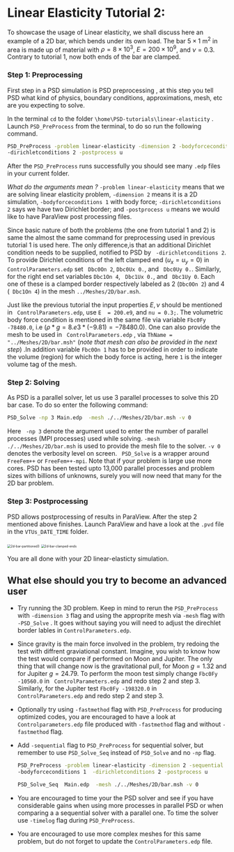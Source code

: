 #  Linear Elasticity Tutorial  2:  #

To showcase the usage of Linear elasticity, we shall discuss here an example of a 2D bar, which bends under its own load. The bar $5\times1$ m$^2$ in area is made up of material with  $\rho=8\times 10^3$,  $E=200\times 10^9$, and $\nu=0.3$.  Contrary to tutorial 1, now both ends of the bar are clamped. 



### Step 1: Preprocessing 

First step in a PSD simulation is PSD preprocessing , at this step you tell PSD what kind of physics, boundary conditions, approximations, mesh, etc are you expecting to solve.

In the terminal `cd` to the folder `\home\PSD-tutorials\linear-elasticity` .  Launch  `PSD_PreProcess` from the terminal, to do so run the following command.

```bash
PSD_PreProcess -problem linear-elasticity -dimension 2 -bodyforceconditions 1 \
-dirichletconditions 2 -postprocess u
```

After the `PSD_PreProcess` runs successfully you should see many `.edp` files in your current folder. 

*What do the arguments mean ?*  `-problem linear-elasticity` means that we are solving linear elasticity problem,  `-dimension 2` means it is a 2D simulation, `-bodyforceconditions 1` with body force; `-dirichletconditions 2` says we have two Dirichlet border; and `-postprocess u` means we would like to have ParaView post processing files.

Since basic nature of both the problems (the one from tutorial 1 and 2) is same the almost the same command  for preprocessing used in previous tutorial 1 is used here. The only difference,is that an additional Dirichlet condition needs to be supplied, notified to PSD by ` -dirichletconditions 2`. To provide Dirichlet conditions of the left clamped end ($u_x=u_y=0$) in `ControlParameters.edp` set ` Dbc0On 2`,  `Dbc0Ux 0.`, and ` Dbc0Uy 0.`. Similarly, for the right end set variables `Dbc1On 4`, ` Dbc1Ux 0.`, and ` Dbc1Uy 0`. Each one of these is a clamped border respectively labeled as 2  (`Dbc0On 2`) and 4 (` Dbc1On 4`) in the mesh `../Meshes/2D/bar.msh`. 

Just like the previous tutorial the input properties $E,\nu$ should be mentioned in ` ControlParameters.edp`, use `E  = 200.e9`, and `nu = 0.3;`. The volumetric body force condition is mentioned in the same file via variable `Fbc0Fy -78480.0`,  i.e ($\rho*g=8.e3*(-9.81)=-78480.0$).  One can also provide the mesh to be used in ` ControlParameters.edp` , via `ThName = "../Meshes/2D/bar.msh"`  (*note that mesh can also be provided in the next step*) .In addition variable `Fbc0On 1` has to be provided in order to indicate the volume (region) for which the body force is acting, here `1` is the integer volume tag of the mesh. 



### Step 2: Solving 

As PSD is a parallel solver, let us use  3 parallel processes to solve this 2D bar case. To do so enter the following command:

```bash
PSD_Solve -np 3 Main.edp  -mesh ./../Meshes/2D/bar.msh -v 0
```

Here ` -np 3`  denote the argument used to enter the number of parallel processes (MPI processes) used while solving. `-mesh ./../Meshes/2D/bar.msh` is used to provide the mesh file to the solver.  `-v 0` denotes the verbosity level on screen.  ` PSD_Solve`  is a wrapper around ` FreeFem++`  or `FreeFem++-mpi`.  Note that if your problem is large use more cores. PSD has been tested upto 13,000 parallel processes and problem sizes with billions of unknowns,  surely you will now need that many for the 2D bar problem. 



### Step 3: Postprocessing ###

PSD allows postprocessing of results in ParaView. After the step 2 mentioned above finishes. Launch ParaView and have a look at the `.pvd` file in the  `VTUs_DATE_TIME` folder.

<img src="/volatile/home/badri/Work/PSD_Sources/demos/linear-elasticity/2d-bar-partitioned3.png" alt="2d-bar-partitioned3" style="zoom:50%;" />

<img src="/volatile/home/badri/Work/PSD_Sources/demos/linear-elasticity/2d-bar-clamped-ends.png" alt="2d-bar-clamped-ends" style="zoom:50%;" />

You are all done with your 2D linear-elasticty simulation.  



## What else should you try to become an advanced user ##

- Try running the 3D problem. Keep in mind to rerun the `PSD_PreProcess` with `-dimension 3` flag and using the approprite mesh via `-mesh` flag with `-PSD_Solve` . It goes without saying you will need to adjust the direchlet border lables in `ControlParameters.edp`. 

- Since gravity is the main force involved in the problem, try redoing the test with diffrent graviational constant. Imagine, you wish to know how the test would compare if performed on Moon and Jupiter. The only thing that will change now is the gravitational pull, for Moon $g=1.32$ and for Jupiter $g=24.79$. To perform the moon test simply change  `Fbc0Fy -10560.0` in ` ControlParameters.edp` and redo step 2 and step 3. Similarly, for the Jupiter test `Fbc0Fy -198320.0` in ` ControlParameters.edp` and redo step 2 and step 3.

- Optionally try using `-fastmethod` flag with `PSD_PreProcess` for producing optimized codes, you are encouraged to have a look at `Controlparameters.edp` file produced with `-fastmethod` flag and without `-fastmethod` flag.

- Add `-sequential` flag to `PSD_PreProcess`  for sequential solver, but remember to use `PSD_Solve_Seq` instead of `PSD_Solve` and no `-np` flag.

  ```bash
  PSD_PreProcess -problem linear-elasticity -dimension 2 -sequential \
  -bodyforceconditions 1  -dirichletconditions 2 -postprocess u
  ```

  ```bash
  PSD_Solve_Seq  Main.edp  -mesh ./../Meshes/2D/bar.msh -v 0
  ```

- You are encouraged to time your the PSD solver and see if you have considerable gains when using more processes in parallel PSD or when comparing a a sequential solver with a parallel one. To time the solver use `-timelog` flag during `PSD_PreProcess`. 

- You are encouraged to use more complex meshes for this same problem, but do not forget to update the `ControlParameters.edp` file.
